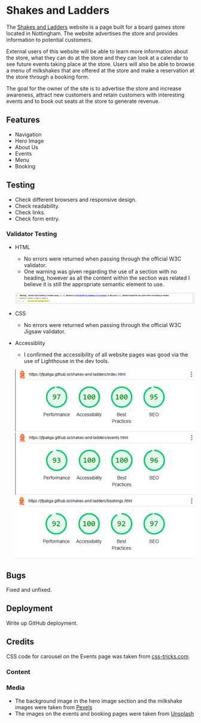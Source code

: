 # Shakes and Ladders

The [Shakes and Ladders](https://jfpaliga.github.io/shakes-and-ladders/) website is a page built for a board games store located in Nottingham. The website advertises
the store and provides information to potential customers.

External users of this website will be able to learn more information about the store, what they can do at the store and they can look at a calendar to
see future events taking place at the store. Users will also be able to browse a menu of milkshakes that are offered at the store and make a reservation
at the store through a booking form.

The goal for the owner of the site is to advertise the store and increase awareness, attract new customers and retain customers with interesting events and
to book out seats at the store to generate revenue.

## Features

- Navigation
- Hero Image
- About Us
- Events
- Menu
- Booking

## Testing

- Check different browsers and responsive design.
- Check readability.
- Check links.
- Check form entry.

### Validator Testing

- HTML

  - No errors were returned when passing through the official W3C validator.
  - One warning was given regarding the use of a section with no heading, however as all the content within the section was related I believe it is still the appropriate semantic element to use.

  ![Screenshot of the W3C warning about no heading in a section](assets/images/w3-html-warning.png)

- CSS

  - No errors were returned when passing through the official W3C Jigsaw validator.

- Accessiblity

  - I confirmed the accessibility of all website pages was good via the use of Lighthouse in the dev tools.

  ![Screenshot of the Lighthouse result from the index page.](assets/images/lighthouse-index.png)
  ![Screenshot of the Lighthouse result from the events page.](assets/images/lighthouse-events.png)
  ![Screenshot of the Lighthouse result from the bookings page.](assets/images/lighthouse-bookings.png)

## Bugs

Fixed and unfixed.

## Deployment

Write up GitHub deployment.

## Credits

CSS code for carousel on the Events page was taken from [css-tricks.com](https://css-tricks.com/css-only-carousel/).

### Content

### Media

- The background image in the hero image section and the milkshake images were taken from [Pexels](https://www.pexels.com/)
- The images on the events and booking pages were taken from [Unsplash](https://unsplash.com/)
